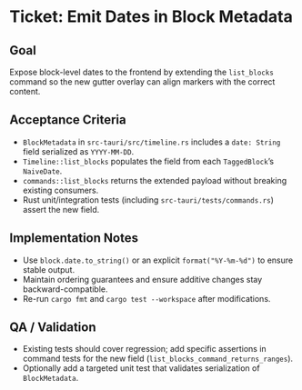 # Ticket: Emit Dates in Block Metadata

## Goal
Expose block-level dates to the frontend by extending the `list_blocks` command so the new gutter overlay can align markers with the correct content.

## Acceptance Criteria
- `BlockMetadata` in `src-tauri/src/timeline.rs` includes a `date: String` field serialized as `YYYY-MM-DD`.
- `Timeline::list_blocks` populates the field from each `TaggedBlock`’s `NaiveDate`.
- `commands::list_blocks` returns the extended payload without breaking existing consumers.
- Rust unit/integration tests (including `src-tauri/tests/commands.rs`) assert the new field.

## Implementation Notes
- Use `block.date.to_string()` or an explicit `format("%Y-%m-%d")` to ensure stable output.
- Maintain ordering guarantees and ensure additive changes stay backward-compatible.
- Re-run `cargo fmt` and `cargo test --workspace` after modifications.

## QA / Validation
- Existing tests should cover regression; add specific assertions in command tests for the new field (`list_blocks_command_returns_ranges`).
- Optionally add a targeted unit test that validates serialization of `BlockMetadata`.
